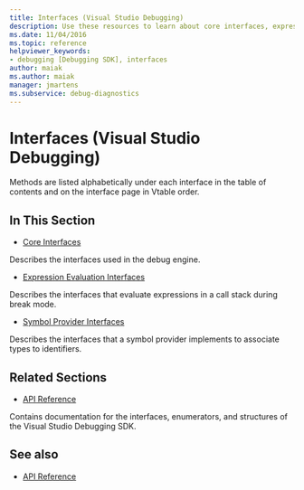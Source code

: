 ```yaml
---
title: Interfaces (Visual Studio Debugging)
description: Use these resources to learn about core interfaces, expression evaluation interfaces, and symbol provider interfaces in Visual Studio debugging.
ms.date: 11/04/2016
ms.topic: reference
helpviewer_keywords:
- debugging [Debugging SDK], interfaces
author: maiak
ms.author: maiak
manager: jmartens
ms.subservice: debug-diagnostics
---
```

# Interfaces (Visual Studio Debugging)

Methods are listed alphabetically under each interface in the table of contents and on the interface page in Vtable order.

## In This Section
- [Core Interfaces](../../../extensibility/debugger/reference/core-interfaces.md)

 Describes the interfaces used in the debug engine.

- [Expression Evaluation Interfaces](../../../extensibility/debugger/reference/expression-evaluation-interfaces.md)

 Describes the interfaces that evaluate expressions in a call stack during break mode.

- [Symbol Provider Interfaces](../../../extensibility/debugger/reference/symbol-provider-interfaces.md)

 Describes the interfaces that a symbol provider implements to associate types to identifiers.

## Related Sections
- [API Reference](../../../extensibility/debugger/reference/api-reference-visual-studio-debugging.md)

 Contains documentation for the interfaces, enumerators, and structures of the Visual Studio Debugging SDK.

## See also
- [API Reference](../../../extensibility/debugger/reference/api-reference-visual-studio-debugging.md)
